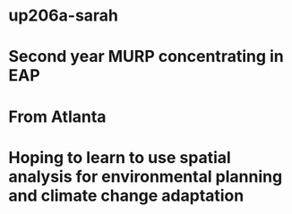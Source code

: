 # up206a-sarah
# Second year MURP concentrating in EAP
# From Atlanta
# Hoping to learn to use spatial analysis for environmental planning and climate change adaptation
